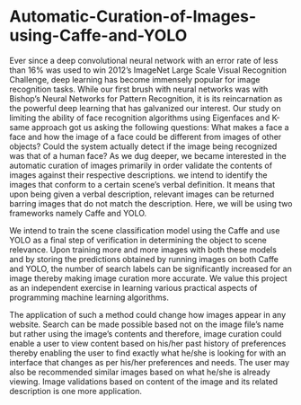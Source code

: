 # Automatic-Curation-of-Images-using-Caffe-and-YOLO

Ever since a deep convolutional neural network with an error rate of less than 16% was used to win
2012’s ImageNet Large Scale Visual Recognition Challenge, deep learning has become immensely
popular for image recognition tasks. While our first brush with neural networks was with Bishop’s
Neural Networks for Pattern Recognition, it is its reincarnation as the powerful deep learning that
has galvanized our interest. Our study on limiting the ability of face recognition algorithms using
Eigenfaces and K-same approach got us asking the following questions:
What makes a face a face and how the image of a face could be different from images of
other objects? Could the system actually detect if the image being recognized was that of a human
face? As we dug deeper, we became interested in the automatic curation of images primarily in
order validate the contents of images against their respective descriptions. we intend to identify the
images that conform to a certain scene’s verbal definition. It means that upon being given a verbal
description, relevant images can be returned barring images that do not match the description. Here,
we will be using two frameworks namely Caffe and YOLO.

We intend to train the scene classification model using the Caffe and use YOLO as a final step of
verification in determining the object to scene relevance. Upon training more and more images with
both these models and by storing the predictions obtained by running images on both Caffe and
YOLO, the number of search labels can be significantly increased for an image thereby making
image curation more accurate. We value this project as an independent exercise in learning various
practical aspects of programming machine learning algorithms.

The application of such a method could change how images appear in any website. Search
can be made possible based not on the image file’s name but rather using the image’s contents and
therefore, image curation could enable a user to view content based on his/her past history of
preferences thereby enabling the user to find exactly what he/she is looking for with an interface
that changes as per his/her preferences and needs. The user may also be recommended similar
images based on what he/she is already viewing. Image validations based on content of the image
and its related description is one more application.

